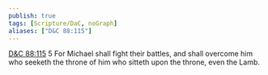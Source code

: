 ```yaml
---
publish: true
tags: [Scripture/DaC, noGraph]
aliases: ["D&C 88:115"]
---
```

[D&C 88:115](https://churchofjesuschrist.org/study/scriptures/dc-testament/dc/88?lang=eng&id=p115#p115) 5 For Michael shall fight their battles, and shall overcome him who seeketh the throne of him who sitteth upon the throne, even the Lamb.
